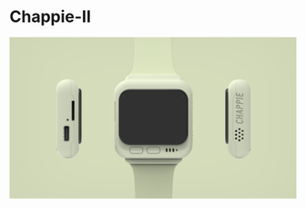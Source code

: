 # Chappie-II

![](https://github.com/Forairaaaaa/Chappie-II/blob/main/Pics/Chappie-II-Cover-16-9.png?raw=true)